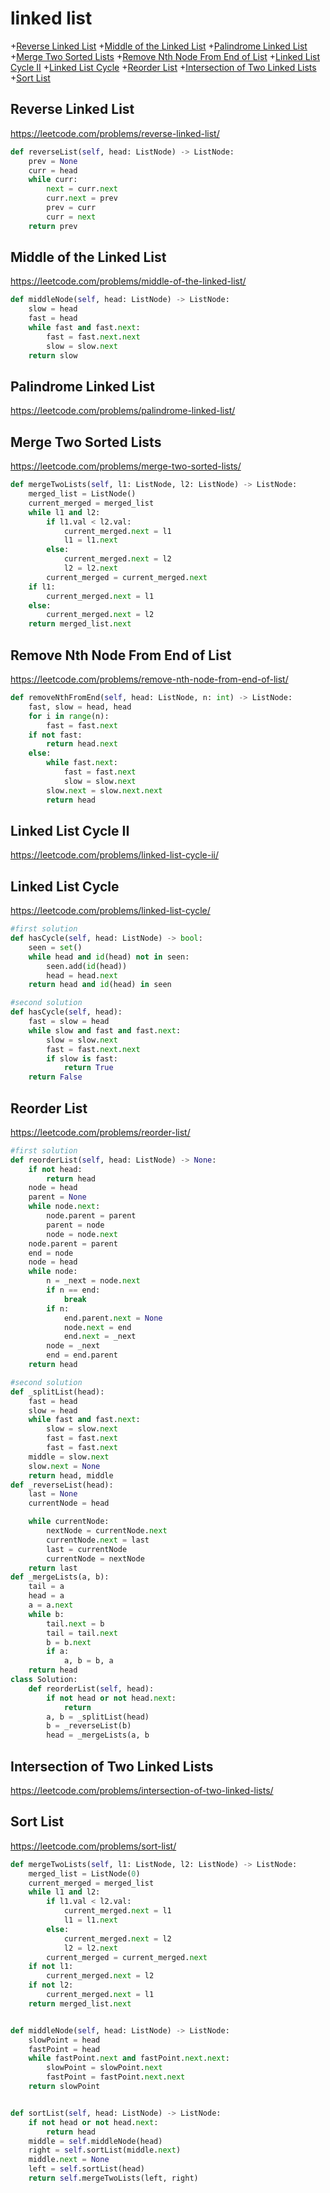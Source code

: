 # linked list
+[Reverse Linked List](#reverse-linked-list)
+[Middle of the Linked List](#middle-of-the-linked-list)
+[Palindrome Linked List](#palindrome-linked-list)
+[Merge Two Sorted Lists](#merge-two-sorted-lists)
+[Remove Nth Node From End of List](#remove-nth-node-from-end-of-list)
+[Linked List Cycle II](#linked-list-cycle-ii)
+[Linked List Cycle](#linked-list-cycle)
+[Reorder List](#reorder-list)
+[Intersection of Two Linked Lists](#intersection-of-two-linked-lists)
+[Sort List](#sort-list)
## Reverse Linked List
https://leetcode.com/problems/reverse-linked-list/
```python
def reverseList(self, head: ListNode) -> ListNode:
    prev = None
    curr = head
    while curr:
        next = curr.next
        curr.next = prev
        prev = curr
        curr = next
    return prev

```

## Middle of the Linked List
https://leetcode.com/problems/middle-of-the-linked-list/

```python
def middleNode(self, head: ListNode) -> ListNode:
    slow = head
    fast = head
    while fast and fast.next:
        fast = fast.next.next
        slow = slow.next
    return slow
```

## Palindrome Linked List
https://leetcode.com/problems/palindrome-linked-list/

## Merge Two Sorted Lists
https://leetcode.com/problems/merge-two-sorted-lists/

```python
def mergeTwoLists(self, l1: ListNode, l2: ListNode) -> ListNode:
    merged_list = ListNode()
    current_merged = merged_list
    while l1 and l2:
        if l1.val < l2.val:
            current_merged.next = l1
            l1 = l1.next
        else:
            current_merged.next = l2
            l2 = l2.next
        current_merged = current_merged.next
    if l1:
        current_merged.next = l1
    else:
        current_merged.next = l2
    return merged_list.next

```

## Remove Nth Node From End of List
https://leetcode.com/problems/remove-nth-node-from-end-of-list/

```python
def removeNthFromEnd(self, head: ListNode, n: int) -> ListNode:
    fast, slow = head, head
    for i in range(n):
        fast = fast.next
    if not fast:
        return head.next
    else:
        while fast.next:
            fast = fast.next
            slow = slow.next
        slow.next = slow.next.next
        return head


```

## Linked List Cycle II
https://leetcode.com/problems/linked-list-cycle-ii/

## Linked List Cycle
https://leetcode.com/problems/linked-list-cycle/

```python
#first solution
def hasCycle(self, head: ListNode) -> bool:
    seen = set()
    while head and id(head) not in seen:
        seen.add(id(head))
        head = head.next
    return head and id(head) in seen

#second solution
def hasCycle(self, head):
    fast = slow = head
    while slow and fast and fast.next:
        slow = slow.next
        fast = fast.next.next
        if slow is fast:
            return True
    return False

```

## Reorder List
https://leetcode.com/problems/reorder-list/

```python
#first solution
def reorderList(self, head: ListNode) -> None:
    if not head:
        return head
    node = head
    parent = None
    while node.next:
        node.parent = parent
        parent = node
        node = node.next
    node.parent = parent
    end = node
    node = head
    while node:
        n = _next = node.next
        if n == end:
            break
        if n:
            end.parent.next = None
            node.next = end
            end.next = _next
        node = _next
        end = end.parent
    return head

#second solution
def _splitList(head):
    fast = head
    slow = head
    while fast and fast.next:
        slow = slow.next
        fast = fast.next
        fast = fast.next
    middle = slow.next
    slow.next = None
    return head, middle
def _reverseList(head):
    last = None
    currentNode = head

    while currentNode:
        nextNode = currentNode.next
        currentNode.next = last
        last = currentNode
        currentNode = nextNode
    return last
def _mergeLists(a, b):
    tail = a
    head = a
    a = a.next
    while b:
        tail.next = b
        tail = tail.next
        b = b.next
        if a:
            a, b = b, a
    return head
class Solution:
    def reorderList(self, head):
        if not head or not head.next:
            return
        a, b = _splitList(head)
        b = _reverseList(b)
        head = _mergeLists(a, b

```

## Intersection of Two Linked Lists
https://leetcode.com/problems/intersection-of-two-linked-lists/

## Sort List

https://leetcode.com/problems/sort-list/

```python
def mergeTwoLists(self, l1: ListNode, l2: ListNode) -> ListNode:
    merged_list = ListNode(0)
    current_merged = merged_list
    while l1 and l2:
        if l1.val < l2.val:
            current_merged.next = l1
            l1 = l1.next
        else:
            current_merged.next = l2
            l2 = l2.next
        current_merged = current_merged.next
    if not l1:
        current_merged.next = l2
    if not l2:
        current_merged.next = l1
    return merged_list.next


def middleNode(self, head: ListNode) -> ListNode:
    slowPoint = head
    fastPoint = head
    while fastPoint.next and fastPoint.next.next:
        slowPoint = slowPoint.next
        fastPoint = fastPoint.next.next
    return slowPoint


def sortList(self, head: ListNode) -> ListNode:
    if not head or not head.next:
        return head
    middle = self.middleNode(head)
    right = self.sortList(middle.next)
    middle.next = None
    left = self.sortList(head)
    return self.mergeTwoLists(left, right)
  
```

